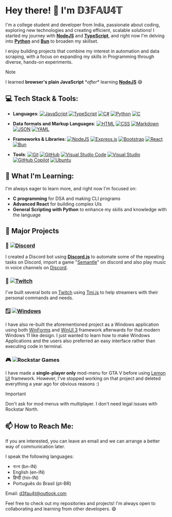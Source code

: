 <!-- 

# FOR THE CURIOUS

Hmmmm, I see someone curious to find out how the icons and markdowns are made 🤔
Fear not! I'll leave references to whatever I used to make this 😉

- [Shields.io] (https://shields.io/)
  You can use this awesome tool to make unique badges for yourself. It can be both static and dynamic too 👍
  
- [md-badges] (https://github.com/inttter/md-badges)
  These are a good templates for the badges, it can save you a lot of time, just 🔎 here!

- [ChatGPT] (https://chatgpt.com/)
  Really? You thought I wrote all of that by myself? 😂
  
-->

# Hey there! 👋 I'm 𝔻𝟛𝔽𝔸𝕌𝟜𝕋

I'm a college student and developer from India, passionate about coding, exploring new technologies and creating efficient, scalable solutions! I started my journey with **[NodeJS](https://nodejs.org/)** and **[TypeScript](https://www.typescriptlang.org/)**, and right now I'm delving into **[Python](https://python.org)** and **[Bun](https://bun.sh/)** to broaden my skillset.

I enjoy building projects that combine my interest in automation and data scraping, with a focus on expanding my skills in Programming through diverse, hands-on experiments.

> [!NOTE]
> I learned **browser's plain JavaScript** \**after*\* learning **[NodeJS](https://nodejs.org/)** 😅

## 💻 Tech Stack & Tools:
- **Languages**:
[![JavaScript](https://img.shields.io/badge/JavaScript-F7DF1E?logo=javascript&logoColor=000)](https://bun.sh/)
[![TypeScript](https://img.shields.io/badge/TypeScript-3178C6?logo=typescript&logoColor=fff)](https://www.typescriptlang.org/)
[![C#](https://custom-icon-badges.demolab.com/badge/C%23-%23239120.svg?logo=cshrp&logoColor=white)](https://dotnet.microsoft.com)
[![Python](https://img.shields.io/badge/Python-3776AB?logo=python&logoColor=fff)](https://www.python.org/)
[![C](https://img.shields.io/badge/C-00599C?logo=c&logoColor=white)](https://www.programiz.com/c-programming/online-compiler/)

- **Data formats and Markup Languages**:
[![HTML](https://img.shields.io/badge/HTML-%23E34F26.svg?logo=html5&logoColor=white)](https://www.programiz.com/html/online-compiler/)
[![CSS](https://img.shields.io/badge/CSS-1572B6?logo=css3&logoColor=fff)](#)
[![Markdown](https://img.shields.io/badge/Markdown-%23000000.svg?logo=markdown&logoColor=white)](#)
[![JSON](https://img.shields.io/badge/JSON-000?logo=json&logoColor=fff)](#)
[![YAML](https://img.shields.io/badge/YAML-CB171E?logo=yaml&logoColor=fff)](#)

- **Frameworks & Libraries**:
[![NodeJS](https://img.shields.io/badge/Node.js-6DA55F?logo=node.js&logoColor=white)](https://nodejs.org/)
[![Express.js](https://img.shields.io/badge/Express.js-%23404d59.svg?logo=express&logoColor=%2361DAFB)](https://expressjs.com/)
[![Bootstrap](https://img.shields.io/badge/Bootstrap-7952B3?logo=bootstrap&logoColor=fff)](https://getbootstrap.com/)
[![React](https://img.shields.io/badge/React-%2320232a.svg?logo=react&logoColor=%2361DAFB)](https://react.dev/)
[![Bun](https://img.shields.io/badge/Bun-000?logo=bun&logoColor=fff)](https://bun.sh/)

- **Tools**:
[![Git](https://img.shields.io/badge/Git-F05032?logo=git&logoColor=fff)](https://git-scm.com/)
[![GitHub](https://img.shields.io/badge/GitHub-%23121011.svg?logo=github&logoColor=white)](https://github.com/)
[![Visual Studio Code](https://custom-icon-badges.demolab.com/badge/Visual%20Studio%20Code-0078d7.svg?logo=vsc&logoColor=white)](https://code.visualstudio.com/)
[![Visual Studio](https://custom-icon-badges.demolab.com/badge/Visual%20Studio-5C2D91.svg?&logo=visual-studio&logoColor=white)](https://visualstudio.microsoft.com/)
[![GitHub Copilot](https://img.shields.io/badge/GitHub%20Copilot-000?logo=githubcopilot&logoColor=fff)](https://github.com/features/copilot)
[![Ubuntu](https://img.shields.io/badge/Ubuntu-E95420?logo=ubuntu&logoColor=white)](https://learn.microsoft.com/en-us/windows/wsl/install)

## 🌱 What I'm Learning:
I'm always eager to learn more, and right now I'm focused on:
- **C programming** for DSA and making CLI programs
- **Advanced React** for building complex UIs
- **General Scripting with Python** to enhance my skills and knowledge with the language

## 🚀 Major Projects
### 🤖 [![Discord](https://img.shields.io/badge/Discord-%235865F2.svg?&logo=discord&logoColor=white)](https://discord.com/)
I created a Discord bot using **[Discord.js](https://discord.js.org/)** to automate some of the repeating tasks on Discord, import a game "[Semantle](https://semantle.com/)" on discord and also play music in voice channels on [Discord](https://discord.com/).

### 🤖 [![Twitch](https://img.shields.io/badge/Twitch-%239146FF.svg?logo=Twitch&logoColor=white)](https://twitch.tv/)
I've built several bots on [Twitch](https://twitch.tv) using [Tmi.js](https://tmijs.com/) to help streamers with their personal commands and needs.

### 🪟 [![Windows](https://custom-icon-badges.demolab.com/badge/Windows-0078D6?logo=windows11&logoColor=white)](https://www.microsoft.com/en-in/software-download/windows11)
I have also re-built the aforementioned project as a Windows application using both [WinForms](https://learn.microsoft.com/en-us/dotnet/desktop/winforms/overview/?view=netdesktop-8.0) and [WinUI 3](https://learn.microsoft.com/en-us/windows/apps/winui/winui3/) framework afterwards for that modern Windows 11 like design. I just wanted to learn how to make Windows Applications and the users also preferred an easy interface rather than executing code in terminal.

### 🎮 ![Rockstar Games](https://img.shields.io/badge/Rockstar%20Games-Grand%20Theft%20Auto%20V-green?logo=rockstargames)
I have made a **single-player only** mod-menu for GTA V before using [Lemon UI](https://github.com/LemonUIbyLemon/LemonUI) framework. However, I've stopped working on that project and deleted everything a year ago for obvious reasons :)

> [!IMPORTANT]
> Don't ask for mod menus with multiplayer. I don't need legal issues with Rockstar North.

## 📫 How to Reach Me:
If you are interested, you can leave an email and we can arrange a better way of communication later.

I speak the following languages:
- বাংলা (bn-IN)
- English (en-IN)
- हिन्दी (hin-IN)
- Português do Brasil (pt-BR)

Email: d3fau4t@outlook.com

Feel free to check out my repositories and projects! I'm always open to collaborating and learning from other developers. 😄
